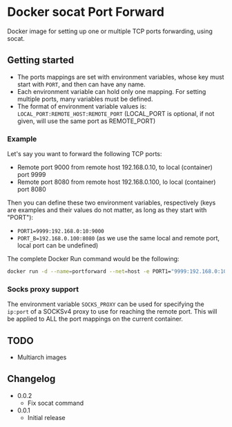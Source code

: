 # Docker socat Port Forward

Docker image for setting up one or multiple TCP ports forwarding, using socat.

## Getting started

- The ports mappings are set with environment variables, whose key must start with `PORT`, and then can have any name.
- Each environment variable can hold only one mapping. For setting multiple ports, many variables must be defined.
- The format of environment variable values is: `LOCAL_PORT:REMOTE_HOST:REMOTE_PORT` (LOCAL_PORT is optional, if not given, will use the same port as REMOTE_PORT)

### Example

Let's say you want to forward the following TCP ports:

- Remote port 9000 from remote host 192.168.0.10, to local (container) port 9999
- Remote port 8080 from remote host 192.168.0.100, lo local (container) port 8080

Then you can define these two environment variables, respectively (keys are examples and their values do not matter, as long as they start with "PORT"):

- `PORT1=9999:192.168.0:10:9000`
- `PORT_B=192.168.0.100:8080` (as we use the same local and remote port, local port can be undefined)

The complete Docker Run command would be the following:

```bash
docker run -d --name=portforward --net=host -e PORT1="9999:192.168.0:10:9000" -e PORT_B="192.168.0.100:8080" ghcr.io/david-lor/portforward
```

### Socks proxy support

The environment variable `SOCKS_PROXY` can be used for specifying the `ip:port` of a SOCKSv4 proxy to use for reaching the remote port.
This will be applied to ALL the port mappings on the current container.

## TODO

- Multiarch images

## Changelog

- 0.0.2
    - Fix socat command
- 0.0.1
    - Initial release
